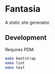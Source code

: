 # Fantasia

A static site generator.

## Development

Requires PDM.

```sh
make bootstrap
make lint
make test
```
